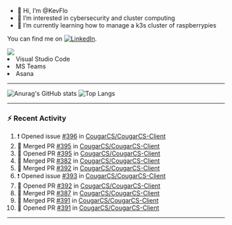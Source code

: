- 👋 Hi, I’m @KevFlo
- 👀 I’m interested in cybersecurity and cluster computing
- 🌱 I’m currently learning how to manage a k3s cluster of raspberrypies


You can find me on [![LinkedIn][3.2]][3].

<!-- Icons -->

[3.2]: https://i.imgur.com/IwuydvD.png (LinkedIn icon without padding)

<!-- Links to your social media accounts -->

[3]: https://www.linkedin.com/in/flores-kevin/


<a>
    <img src="https://img.shields.io/badge/-Commonly%20Used%20Tools-lightgrey ">
    <li>Visual Studio Code</li> <li>MS Teams</li> <li>Asana</li>
</a>



---

![Anurag's GitHub stats](https://github-readme-stats-kevflo.vercel.app/api?username=KevFlo&count_private=true&hide=stars&show_icons=true&theme=nord)
![Top Langs](https://github-readme-stats-kevflo.vercel.app/api/top-langs/?username=KevFlo&langs_count=5&show_icons=true&theme=nord)

---

### :zap: Recent Activity

<!--START_SECTION:activity-->
1. ❗️ Opened issue [#396](https://github.com/CougarCS/CougarCS-Client/issues/396) in [CougarCS/CougarCS-Client](https://github.com/CougarCS/CougarCS-Client)
2. 🎉 Merged PR [#395](https://github.com/CougarCS/CougarCS-Client/pull/395) in [CougarCS/CougarCS-Client](https://github.com/CougarCS/CougarCS-Client)
3. 💪 Opened PR [#395](https://github.com/CougarCS/CougarCS-Client/pull/395) in [CougarCS/CougarCS-Client](https://github.com/CougarCS/CougarCS-Client)
4. 🎉 Merged PR [#382](https://github.com/CougarCS/CougarCS-Client/pull/382) in [CougarCS/CougarCS-Client](https://github.com/CougarCS/CougarCS-Client)
5. 🎉 Merged PR [#392](https://github.com/CougarCS/CougarCS-Client/pull/392) in [CougarCS/CougarCS-Client](https://github.com/CougarCS/CougarCS-Client)
6. ❗️ Opened issue [#393](https://github.com/CougarCS/CougarCS-Client/issues/393) in [CougarCS/CougarCS-Client](https://github.com/CougarCS/CougarCS-Client)
7. 💪 Opened PR [#392](https://github.com/CougarCS/CougarCS-Client/pull/392) in [CougarCS/CougarCS-Client](https://github.com/CougarCS/CougarCS-Client)
8. 🎉 Merged PR [#387](https://github.com/CougarCS/CougarCS-Client/pull/387) in [CougarCS/CougarCS-Client](https://github.com/CougarCS/CougarCS-Client)
9. 🎉 Merged PR [#391](https://github.com/CougarCS/CougarCS-Client/pull/391) in [CougarCS/CougarCS-Client](https://github.com/CougarCS/CougarCS-Client)
10. 💪 Opened PR [#391](https://github.com/CougarCS/CougarCS-Client/pull/391) in [CougarCS/CougarCS-Client](https://github.com/CougarCS/CougarCS-Client)
<!--END_SECTION:activity-->

---
<!---
KevFlo/KevFlo is a ✨ special ✨ repository because its `README.md` (this file) appears on your GitHub profile.
You can click the Preview link to take a look at your changes.
--->
